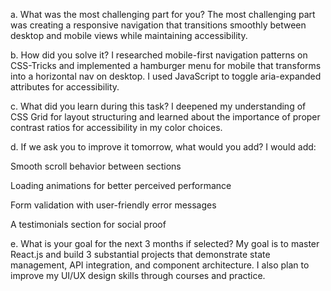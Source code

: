 a. What was the most challenging part for you?
The most challenging part was creating a responsive navigation that transitions smoothly between desktop and mobile views while maintaining accessibility.

b. How did you solve it?
I researched mobile-first navigation patterns on CSS-Tricks and implemented a hamburger menu for mobile that transforms into a horizontal nav on desktop. I used JavaScript to toggle aria-expanded attributes for accessibility.

c. What did you learn during this task?
I deepened my understanding of CSS Grid for layout structuring and learned about the importance of proper contrast ratios for accessibility in my color choices.

d. If we ask you to improve it tomorrow, what would you add?
I would add:

Smooth scroll behavior between sections

Loading animations for better perceived performance

Form validation with user-friendly error messages

A testimonials section for social proof

e. What is your goal for the next 3 months if selected?
My goal is to master React.js and build 3 substantial projects that demonstrate state management, API integration, and component architecture. I also plan to improve my UI/UX design skills through courses and practice.
